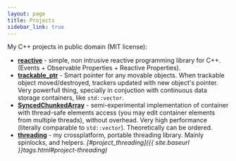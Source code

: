 ```yaml
---
layout: page
title: Projects
sidebar_link: true
---
```


My C++ projects in public domain (MIT license):

* **[reactive](https://github.com/tower120/reactive)** - simple, non intrusive reactive programming library for C++. (Events + Observable Properties + Reactive Properties).
* **[trackable_ptr](https://github.com/tower120/trackable_ptr)** - Smart pointer for any movable objects. When trackable object moved/destroyed, trackers updated with new object's pointer. Very powerfull thing, specially in conjuction with continuous data storage containers, like `std::vector`.
* **[SyncedChunkedArray](https://github.com/tower120/SyncedChunkedArray)** - semi-experimental implementation of container with thread-safe elements access (you may edit container elements from multiple threads), without overhead. Very high performance (literally comparable to `std::vector`). Theoretically can be ordered.
* **[threading](https://github.com/tower120/threading)** - my crossplatform, portable threading library. Mainly spinlocks, and helpers. *[#project_threading]({{ site.baseurl }}tags.html#project-threading)*
